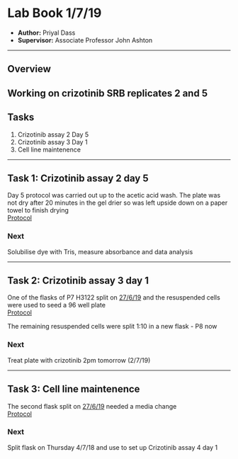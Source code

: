 # Lab Book 1/7/19
- **Author:** Priyal Dass
- **Supervisor:** Associate Professor John Ashton
------------------------------------------------------------------
## Overview
Working on crizotinib SRB replicates 2 and 5
------------------------------------------------------------------
## Tasks
1. Crizotinib assay 2 Day 5
2. Crizotinib assay 3 Day 1
3. Cell line maintenence

------------------------------------------------------------------
## Task 1: Crizotinib assay 2 day 5
Day 5 protocol was carried out up to the acetic acid wash. The plate was not dry after 20 minutes in the gel drier so was left upside down on a paper towel to finish drying <br>
[Protocol](../Protocols/SRB_Cytotoxicity_assay.md)

### Next
Solubilise dye with Tris, measure absorbance and data analysis

------------------------------------------------------------------
## Task 2: Crizotinib assay 3 day 1

One of the flasks of P7 H3122 split on [27/6/19](../Daily_lab_book/LB_19-06-27.md) and the resuspended cells were used to seed a 96 well plate <br>
[Protocol](../Protocols/SRB_Cytotoxicity_assay.md)

The remaining resuspended cells were split 1:10 in a new flask - P8 now
### Next
Treat plate with crizotinib 2pm tomorrow (2/7/19)

---------------------------------
## Task 3: Cell line maintenence

The second flask split on [27/6/19](../Daily_lab_book/LB_19-06-27.md) needed a media change <br>
[Protocol](../Protocols/Media_change.md)
### Next
Split flask on Thursday 4/7/18 and use to set up Crizotinib assay 4 day 1
